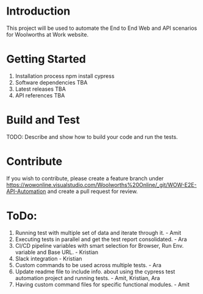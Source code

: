 # Introduction 
This project will be used to automate the End to End Web and API scenarios for Woolworths at Work website.

# Getting Started
1.	Installation process
    npm install cypress
2.	Software dependencies
    TBA
3.	Latest releases
    TBA
4.	API references
    TBA

# Build and Test
TODO: Describe and show how to build your code and run the tests. 

# Contribute
If you wish to contribute, please create a feature branch under https://wowonline.visualstudio.com/Woolworths%20Online/_git/WOW-E2E-API-Automation and create a pull request for review.

# ToDo:
1. Running test with multiple set of data and iterate through it. - Amit
2. Executing tests in parallel and get the test report consolidated. - Ara
3. CI/CD pipeline variables with smart selection for Browser, Run Env. variable and Base URL. - Kristian
4. Slack integration - Kristian
5. Custom commands to be used across multiple tests. - Ara
6. Update readme file to include info. about using the cypress test automation project and running tests. - Amit, Kristian, Ara
7. Having custom command files for specific functional modules. - Amit